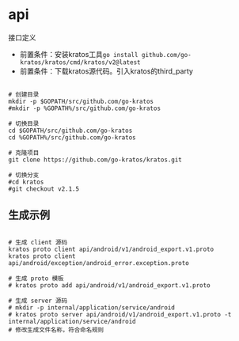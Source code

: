 # api

接口定义

- 前置条件：安装kratos工具`go install github.com/go-kratos/kratos/cmd/kratos/v2@latest`
- 前置条件：下载kratos源代码。引入kratos的third_party

```shell

# 创建目录
mkdir -p $GOPATH/src/github.com/go-kratos
#mkdir -p %GOPATH%/src/github.com/go-kratos

# 切换目录
cd $GOPATH/src/github.com/go-kratos
cd %GOPATH%/src/github.com/go-kratos

# 克隆项目
git clone https://github.com/go-kratos/kratos.git

# 切换分支
#cd kratos
#git checkout v2.1.5

```

## 生成示例

```shell

# 生成 client 源码
kratos proto client api/android/v1/android_export.v1.proto
kratos proto client api/android/exception/android_error.exception.proto

# 生成 proto 模板
# kratos proto add api/android/v1/android_export.v1.proto

# 生成 server 源码
# mkdir -p internal/application/service/android
# kratos proto server api/android/v1/android_export.v1.proto -t internal/application/service/android
# 修改生成文件名称，符合命名规则

```